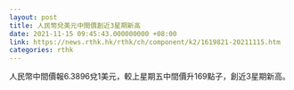 ```yaml
---
layout: post
title: 人民幣兌美元中間價創近3星期新高
date: 2021-11-15 09:45:43.000000000 +08:00
link: https://news.rthk.hk/rthk/ch/component/k2/1619821-20211115.htm
categories: rthk
---
```


人民幣中間價報6.3896兌1美元，較上星期五中間價升169點子，創近3星期新高。
